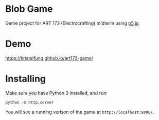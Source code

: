 # Blob Game
Game project for ART 173 (Electrocrafting) midterm using [p5.js](https://github.com/processing/p5.js/).

# Demo
https://kristelfung.github.io/art173-game/

# Installing
Make sure you have Python 3 installed, and run:
```
python -m http.server
```

You will see a running verison of the game at `http://localhost:8000/`.
